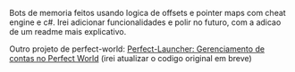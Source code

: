 Bots de memoria feitos usando logica de offsets e pointer maps com cheat engine e c#. Irei adicionar funcionalidades e polir no futuro, com a adicao de um readme mais explicativo.


Outro projeto de perfect-world: [Perfect-Launcher: Gerenciamento de contas no Perfect World](https://github.com/nietus/Perfect-Launcher) (irei atualizar o codigo original em breve)
